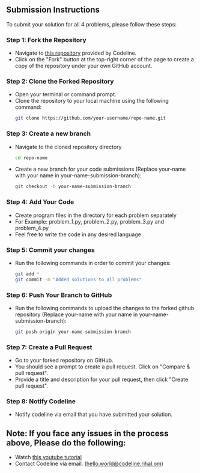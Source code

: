 ## Submission Instructions

To submit your solution for all 4 problems, please follow these steps:

### Step 1: Fork the Repository
- Navigate to [this repository]([https://github.com/CodelineAtyab/CodelineProblemSolvingArea](https://github.com/CodelineGitHub/CodelineProblemSolving)) provided by Codeline.
- Click on the "Fork" button at the top-right corner of the page to create a copy of the repository under your own GitHub account.

### Step 2: Clone the Forked Repository
- Open your terminal or command prompt.
- Clone the repository to your local machine using the following command:
  ```bash
  git clone https://github.com/your-username/repo-name.git
  ```

### Step 3: Create a new branch
- Navigate to the cloned repository directory
  ```bash
  cd repo-name
  ```
- Create a new branch for your code submissions (Replace your-name with your name in your-name-submission-branch):
  ```bash
  git checkout -b your-name-submission-branch
  ```


### Step 4: Add Your Code
- Create program files in the directory for each problem separately
- For Example: problem_1.py, problem_2.py, problem_3.py and problem_4.py
- Feel free to write the code in any desired language

### Step 5: Commit your changes
- Run the following commands in order to commit your changes:
  ```bash
  git add *
  git commit -m "Added solutions to all problems"
  ```

### Step 6: Push Your Branch to GitHub
- Run the following commands to upload the changes to the forked github repository (Replace your-name with your name in your-name-submission-branch):
  ```bash
  git push origin your-name-submission-branch
  ```

### Step 7: Create a Pull Request
- Go to your forked repository on GitHub.
- You should see a prompt to create a pull request. Click on "Compare & pull request".
- Provide a title and description for your pull request, then click "Create pull request".

### Step 8: Notify Codeline
- Notify codeline via email that you have submitted your solution.

## Note: If you face any issues in the process above, Please do the following:
- Watch [this youtube tutorial](https://www.youtube.com/watch?v=a_FLqX3vGR4)
- Contact Codeline via email. (hello.world@codeline.rihal.om)
